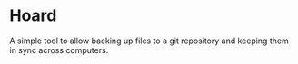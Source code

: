 # Hoard
A simple tool to allow backing up files to a git repository and keeping them in sync across computers. 
